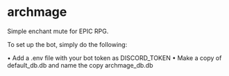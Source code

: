 # archmage

Simple enchant mute for EPIC RPG.

To set up the bot, simply do the following:

• Add a .env file with your bot token as DISCORD_TOKEN
• Make a copy of default_db.db and name the copy archmage_db.db
